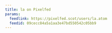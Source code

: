 ```yaml
---
title: la on Pixelfed
params:
  feedlink: https://pixelfed.scot/users/la.atom
  feedid: 09cecc84a5a1aa3e47bd550542c05bb9
---
```

